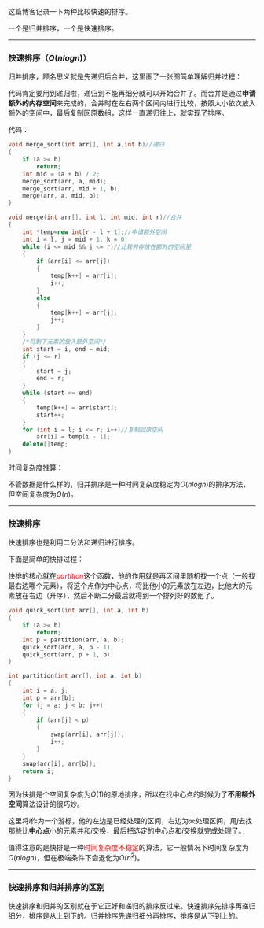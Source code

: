 这篇博客记录一下两种比较快速的排序。

一个是归并排序，一个是快速排序。

---

### 快速排序（$O(nlogn)$）

归并排序，顾名思义就是先递归后合并，这里画了一张图简单理解归并过程：



代码肯定要用到递归啦，递归到不能再细分就可以开始合并了。而合并是通过**申请额外的内存空间**来完成的，合并时在左右两个区间内进行比较，按照大小依次放入额外的空间中，最后复制回原数组，这样一直递归往上，就实现了排序。

代码：

```c++
void merge_sort(int arr[], int a,int b)//递归
{
	if (a >= b)
		return;
	int mid = (a + b) / 2;
	merge_sort(arr, a, mid);
	merge_sort(arr, mid + 1, b);
	merge(arr, a, mid, b);
}

void merge(int arr[], int l, int mid, int r)//合并
{
	int *temp=new int[r - l + 1];//申请额外空间
	int i = l, j = mid + 1, k = 0;
	while (i <= mid && j <= r)//比较并存放在额外的空间里
	{
		if (arr[i] <= arr[j])
		{
			temp[k++] = arr[i];
			i++;
		}
		else
		{
			temp[k++] = arr[j];
			j++;
		}
	}
	/*将剩下元素的放入额外空间*/
	int start = i, end = mid;
	if (j <= r)
	{
		start = j;
		end = r;
	}
	while (start <= end)
	{
		temp[k++] = arr[start];
		start++;
	}
	for (int i = l; i <= r; i++)//复制回原空间
		arr[i] = temp[i - l];
	delete[]temp;
}
```

 时间复杂度推算：



不管数据是什么样的，归并排序是一种时间复杂度稳定为$O(nlogn)$的排序方法，但空间复杂度为$O(n)$。

---

### 快速排序

快速排序也是利用二分法和递归进行排序。

下面是简单的快排过程：



快排的核心就在<font color=red>$partition$</font>这个函数，他的作用就是再区间里随机找一个点（一般找最右边哪个元素），将这个点作为中心点，将比他小的元素放在左边，比他大的元素放在右边（升序），然后不断二分最后就得到一个排列好的数组了。

```c++
void quick_sort(int arr[], int a, int b)
{
	if (a >= b)
		return;
	int p = partition(arr, a, b);
	quick_sort(arr, a, p - 1);
	quick_sort(arr, p + 1, b);
}

int partition(int arr[], int a, int b)
{
	int i = a, j;
	int p = arr[b];
	for (j = a; j < b; j++)
	{
		if (arr[j] < p)
		{
			swap(arr[i], arr[j]);
			i++;
		}
	}
	swap(arr[i], arr[b]);
	return i;
}
```

因为快排是个空间复杂度为$O(1)$的原地排序，所以在找中心点的时候为了**不用额外空间**算法设计的很巧妙。

这里将$i$作为一个游标，他的左边是已经处理的区间，右边为未处理区间，用$j$去找那些比**中心点**小的元素并和$i$交换，最后把选定的中心点和$i$交换就完成处理了。

值得注意的是快排是一种<font color=red>时间复杂度不稳定</font>的算法，它一般情况下时间复杂度为$O(nlogn)$，但在极端条件下会退化为$O(n^2)$。

---

### 快速排序和归并排序的区别

快速排序和归并的区别就在于它正好和递归的排序反过来。快速排序先排序再递归细分，排序是从上到下的。归并排序先递归细分再排序，排序是从下到上的。